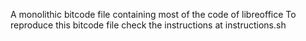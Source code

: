 A monolithic bitcode file containing most of the code of libreoffice
To reproduce this bitcode file check the instructions at instructions.sh
